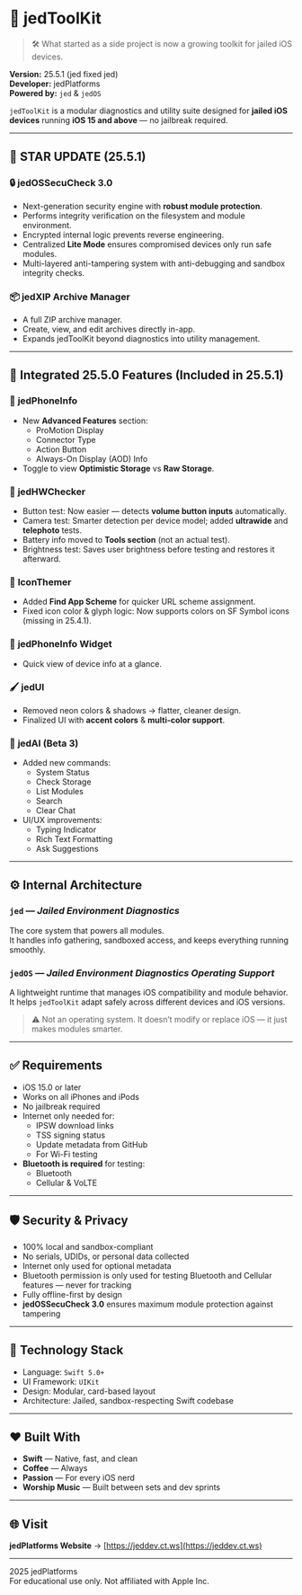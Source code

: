 # 🧰 jedToolKit

> 🛠️ What started as a side project is now a growing toolkit for jailed iOS devices.

**Version:** 25.5.1 (jed fixed jed)\
**Developer:** jedPlatforms\
**Powered by:** `jed` & `jedOS`

`jedToolKit` is a modular diagnostics and utility suite designed for **jailed iOS devices** running **iOS 15 and above** — no jailbreak required.

---

## 🌟 STAR UPDATE (25.5.1)

### 🔒 **jedOSSecuCheck 3.0**

- Next-generation security engine with **robust module protection**.  
- Performs integrity verification on the filesystem and module environment.  
- Encrypted internal logic prevents reverse engineering.  
- Centralized **Lite Mode** ensures compromised devices only run safe modules.  
- Multi-layered anti-tampering system with anti-debugging and sandbox integrity checks.

### 📦 **jedXIP Archive Manager**

- A full ZIP archive manager.
- Create, view, and edit archives directly in-app.
- Expands jedToolKit beyond diagnostics into utility management.

---

## 🧩 Integrated 25.5.0 Features (Included in 25.5.1)

### 📱 **jedPhoneInfo**

- New **Advanced Features** section:
  - ProMotion Display
  - Connector Type
  - Action Button
  - Always-On Display (AOD) Info
- Toggle to view **Optimistic Storage** vs **Raw Storage**.

### 🔧 **jedHWChecker**

- Button test: Now easier — detects **volume button inputs** automatically.
- Camera test: Smarter detection per device model; added **ultrawide** and **telephoto** tests.
- Battery info moved to **Tools section** (not an actual test).
- Brightness test: Saves user brightness before testing and restores it afterward.

### 🎨 **IconThemer**

- Added **Find App Scheme** for quicker URL scheme assignment.
- Fixed icon color & glyph logic: Now supports colors on SF Symbol icons (missing in 25.4.1).

### 📲 **jedPhoneInfo Widget**

- Quick view of device info at a glance.

### 🖌️ **jedUI**

- Removed neon colors & shadows → flatter, cleaner design.
- Finalized UI with **accent colors** & **multi-color support**.

### 🤖 **jedAI (Beta 3)**

- Added new commands:
  - System Status
  - Check Storage
  - List Modules
  - Search
  - Clear Chat
- UI/UX improvements:
  - Typing Indicator
  - Rich Text Formatting
  - Ask Suggestions

---

## ⚙️ Internal Architecture

### `jed` — *Jailed Environment Diagnostics*

The core system that powers all modules.\
It handles info gathering, sandboxed access, and keeps everything running smoothly.

### `jedOS` — *Jailed Environment Diagnostics Operating Support*

A lightweight runtime that manages iOS compatibility and module behavior.\
It helps `jedToolKit` adapt safely across different devices and iOS versions.

> ⚠️ Not an operating system. It doesn’t modify or replace iOS — it just makes modules smarter.

---

## ✅ Requirements

- iOS 15.0 or later
- Works on all iPhones and iPods
- No jailbreak required
- Internet only needed for:
  - IPSW download links
  - TSS signing status
  - Update metadata from GitHub
  - For Wi-Fi testing
- **Bluetooth is required** for testing:
  - Bluetooth
  - Cellular & VoLTE

---

## 🛡️ Security & Privacy

- 100% local and sandbox-compliant
- No serials, UDIDs, or personal data collected
- Internet only used for optional metadata
- Bluetooth permission is only used for testing Bluetooth and Cellular features — never for tracking
- Fully offline-first by design
- **jedOSSecuCheck 3.0** ensures maximum module protection against tampering

---

## 🧪 Technology Stack

- Language: `Swift 5.0+`
- UI Framework: `UIKit`
- Design: Modular, card-based layout
- Architecture: Jailed, sandbox-respecting Swift codebase

---

## ❤️ Built With

- **Swift** — Native, fast, and clean
- **Coffee** — Always
- **Passion** — For every iOS nerd
- **Worship Music** — Built between sets and dev sprints

---

## 🌐 Visit

**jedPlatforms Website** → [https://jeddev.ct.ws](https://jeddev.ct.ws)

---

2025 jedPlatforms\
For educational use only. Not affiliated with Apple Inc.
